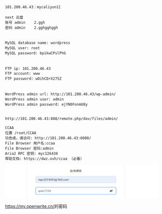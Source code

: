```bash
101.200.46.43：mycaliyun1[

next 云盘
账号 admin    2.ggh
密码 admin	2.gghgghggh


MySQL database name: wordpress
MySQL user: root
MySQL password: bpikwCPslPhG


FTP ip: 101.200.46.43
FTP account: www
FTP password: wDihCDrX275Z


WordPress admin url: http://101.200.46.43/wp-admin/
WordPress admin user: admin
WordPress admin password: ejYN0FonmU8y
```

```

http://101.200.46.43:888/remote.php/dav/files/admin/
```

```
CCAA
位置 /root/CCAA
功告成，请访问: http://101.200.46.43:6080/
File Browser 用户名:ccaa
File Browser 密码:admin
Aria2 RPC 密钥: myc126438
帮助文档: https://dwz.ovh/ccaa （必看）
```

![1589799887832](../../img/1589799887832.png)

<https://my.openwrite.cn/>的密码